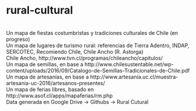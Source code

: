# rural-cultural
<br>
Un mapa de fiestas costumbristas y tradiciones culturales de Chile (en progreso)
<br>
Un mapa de lugares de turismo rural: referencias de Tierra Adentro, INDAP, SERCOTEC, Recomiendo Chile, Chile Ancho (R. Astorga)
<br>
Chile Ancho, http://www.tvn.cl/programas/chileancho/capitulos/
<br>
Un mapa de semillas, en base a http://www.chilesustentable.net/wp-content/uploads/2016/09/Catalogo-de-Semillas-Tradicionales-de-Chile.pdf
<br>
Un mapa de artesanías, en base a http://www.artesania.uc.cl/muestra-artesania-uc-2016/artesanos-presentes/
<br>
Un mapa de ferias libres, basado en http://www.asof.cl/apps/mapaferias/rm.php 
<br>
Data generada en Google Drive -> Githubs -> Rural Cutural
